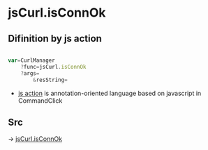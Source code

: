 # jsCurl.isConnOk

## Difinition by js action

```js.js

var=CurlManager
	?func=jsCurl.isConnOk
	?args=
		&resString=
```

- [js action](#) is annotation-oriented language based on javascript in CommandClick

## Src

-> [jsCurl.isConnOk](https://github.com/puutaro/CommandClick/blob/master/app/src/main/java/com/puutaro/commandclick/fragment_lib/terminal_fragment/js_interface/JsCurl.kt#L170)


